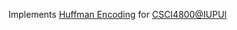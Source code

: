 Implements [Huffman Encoding](https://en.wikipedia.org/wiki/Huffman_coding) for [CSCI4800@IUPUI](https://www.coursicle.com/iupui/courses/CSCI/48400/)
